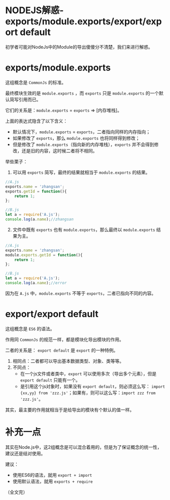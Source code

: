 # NODEJS解惑-exports/module.exports/export/export default

初学者可能对NodeJs中的Module的导出傻傻分不清楚，我们来进行解惑。

# exports/module.exports

这组概念是 `CommonJs` 的标准。

最终模块生效的是 `module.exports` ，而 `exports` 只是 `module.exports` 的一个默认简写引用而已。

它们的关系是：`module.exports` = `exports` => [内存堆栈]。

上面的表达式隐含了以下含义：

* 默认情况下，`module.exports` = `exports`，二者指向同样的内存指向；
* 如果修改了 `exports`，那么 `module.exports` 也将同样得到修改；
* 但是修改了 `module.exports`（指向新的内存堆栈），`exports` 并不会得到修改，还是旧的内容，这时候二者将不相同。

举些栗子：

1. 可以用 `exports` 简写，最终的结果就相当于 `module.exports` 的结果。

```js
//A.js
exports.name = 'zhangsan';
exports.getId = function(){
	return 1;
};

//B.js
let a = require('A.js');
console.log(a.name);//zhangsan

```

2. 文件中既有 `exports` 也有 `module.exports`，那么最终以 `module.exports` 结果为主。

```js
//A.js
exports.name = 'zhangsan';
module.exports.getId = function(){
	return 1;
};

//B.js
let a = require('A.js');
console.log(a.name);//error

```

因为在 `A.js` 中，`module.exports` 不等于 `exports`，二者已指向不同的内容。

# export/export default

这组概念是 `ES6` 的语法。

作用同 `CommonJs` 的规范一样，都是模块化导出模块的作用。

二者的关系是： `export default` 是 `export` 的一种特例。

1. 相同点：二者都可以导出基本数据类型、对象、类等等。
1. 不同点：
   * 在一个js文件或者类中，`export` 可以使用多次（导出多个元素），但是 `export default` 只能有一个。
   * 是引用这个js对象时，如果没有 `export default`，则必须这么写： `import {xx,yy} from 'zzz.js'`；如果有，则可以这么写：`import zzz from 'zzz.js'`。

其实，最主要的作用就相当于是给导出的模块有个默认的值一样。

# 补充一点

其实在Node.js中，这2组概念是可以混合着用的，但是为了保证概念的统一性，建议还是结对使用。

建议：

* 使用ES6的语法，就用 `export + import`
* 使用默认语法，就用 `exports + require`

（全文完）

